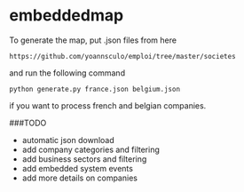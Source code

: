 embeddedmap
===========

To generate the map, put .json files from here

	https://github.com/yoannsculo/emploi/tree/master/societes

and run the following command

	python generate.py france.json belgium.json

if you want to process french and belgian companies.

###TODO

- automatic json download
- add company categories and filtering
- add business sectors and filtering
- add embedded system events
- add more details on companies

